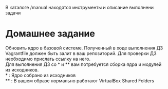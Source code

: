 В каталоге /manual находятся инструменты и описание выполнени задачи

# Домашнее задание
Обновить ядро в базовой системе. Полученный в ходе выполнения ДЗ Vagrantfile должен быть залит в ваш репозиторий. Для проверки ДЗ необходимо прислать ссылку на него.  
Для выполнения ДЗ со * и ** вам потребуется сборка ядра и модулей из исходников.  
 \* \: Ядро собрано из исходников  
** : В вашем образе нормально работают VirtualBox Shared Folders  

